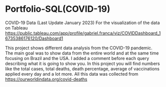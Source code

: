 # Portfolio-SQL(COVID-19)
COVID-19 Data (Last Update January 2023)
For the visualization of the data on Tableau https://public.tableau.com/app/profile/gabriel.franca/viz/COVIDDashboard_16735386176120/Dashboard1

This project shows different data analysis from the COVID-19 pandemic. 
The main goal was to show data from the entire world and at the same time focusing on Brazil and the USA.
I added a comment before each query describing what it is going to show you.
In this project you will find numbers like the total cases, total deaths, death percentage, average of vaccinations applied every day and a lot more.
All this data was collected from https://ourworldindata.org/covid-deaths
